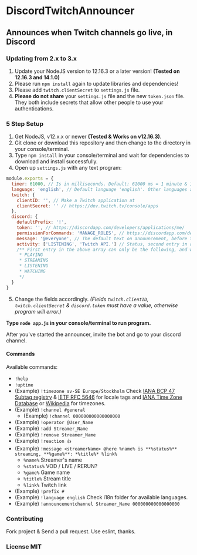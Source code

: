# DiscordTwitchAnnouncer

## Announces when Twitch channels go live, in Discord

### Updating from 2.x to 3.x

  1. Update your NodeJS version to 12.16.3 or a later version! **(Tested on 12.16.3 and 14.1.0)**
  2. Please run `npm install` again to update libraries and dependencies!
  3. Please add `twitch.clientSecret` to `settings.js` file.
  4. **Please do not share** your `settings.js` file and the new `token.json` file. They both include secrets that allow other people to use your authentications.

### 5 Step Setup

  1. Get NodeJS, v12.x.x or newer **(Tested & Works on v12.16.3)**.
  2. Git clone or download this repository and then change to the directory in your console/terminal.
  3. Type `npm install` in your console/terminal and wait for dependencies to download and install successfully.
  4. Open up `settings.js` with any text program:

```js
module.exports = {
  timer: 61000, // Is in milliseconds. Default: 61000 ms = 1 minute & 1 second.
  language: 'english', // Default language 'english'. Other languages available in `i18n` folder.
  twitch: {
    clientID: '', // Make a Twitch application at
    clientSecret: '' // https://dev.twitch.tv/console/apps
  },
  discord: {
    defaultPrefix: '!',
    token: '', // https://discordapp.com/developers/applications/me/
    permissionForCommands: 'MANAGE_ROLES', // https://discordapp.com/developers/docs/topics/permissions
    message: '@everyone', // The default text on announcement, before the url and stream type. Can be changed with !message command. Default: '@everyone' = '@everyone LIVE! https://twitch.tv/stream'
    activity: ['LISTENING', 'Twitch API.'] // Status, second entry in array is your custom activity text. If second or first entry is empty, no custom activity will be displayed.
    /** First entry in the above array can only be the following, and will default to 'PLAYING'.
     * PLAYING
     * STREAMING
     * LISTENING
     * WATCHING
     */
  }
}
```

  5. Change the fields accordingly. *(Fields `twitch.clientID`, `twitch.clientSecret` & `discord.token` must have a value, otherwise program will error.)*

**Type `node app.js` in your console/terminal to run program.**

After you've started the announcer, invite the bot and go to your discord channel.

#### Commands

Available commands:

* `!help`
* `!uptime`
* (Example) `!timezone sv-SE Europe/Stockholm` Check [IANA BCP 47 Subtag registry](https://www.iana.org/assignments/language-subtag-registry/language-subtag-registry) & [IETF RFC 5646](https://tools.ietf.org/html/rfc5646) for locale tags and [IANA Time Zone Database](https://www.iana.org/time-zones) or [Wikipedia](https://en.wikipedia.org/wiki/List_of_tz_database_time_zones) for timezones.
* (Example) `!channel #general`
  * (Example) `!channel 000000000000000000`
* (Example) `!operator @User_Name`
* (Example) `!add Streamer_Name`
* (Example) `!remove Streamer_Name`
* (Example) `!reaction 👍`
* (Example) `!message <streamerName> @here %name% is **%status%** streaming, **%game%**: *%title%* %link%`
  * `%name%` Streamer's name
  * `%status%` VOD / LIVE / RERUN?
  * `%game%` Game name
  * `%title%` Stream title
  * `%link%` Twitch link
* (Example) `!prefix #`
* (Example) `!language english` Check i18n folder for available languages.
* (Example) `!announcementchannel Streamer_Name 000000000000000000`

### Contributing

Fork project & Send a pull request. Use eslint, thanks.

### License MIT
